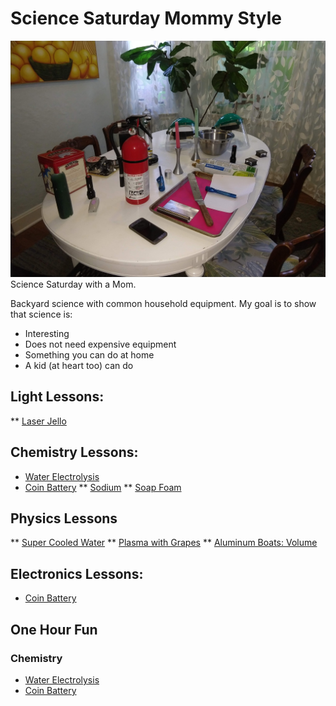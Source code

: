 # Science Saturday Mommy Style
![](./images/sciencesat.jpg )
Science Saturday with a Mom.

Backyard science with common household equipment.
My goal is to show that science is:
* Interesting
* Does not need expensive equipment
* Something you can do at home
* A kid (at heart too) can do

## Light Lessons:
** [Laser Jello](LaserJello.md)


## Chemistry Lessons:
* [Water Electrolysis](WaterElectrolysis.md)
* [Coin Battery](CoinBattery.md)
** [Sodium](Sodium.md)
** [Soap Foam](SoapFoam.md)

## Physics Lessons
** [Super Cooled Water](CoolWater.md)
** [Plasma with Grapes](PlasmaGrapes.md)
** [Aluminum Boats: Volume](AlBoats.md)

## Electronics Lessons:
* [Coin Battery](CoinBattery.md)


## One Hour Fun
### Chemistry
* [Water Electrolysis](WaterElectrolysis.md)
* [Coin Battery](CoinBattery.md)
